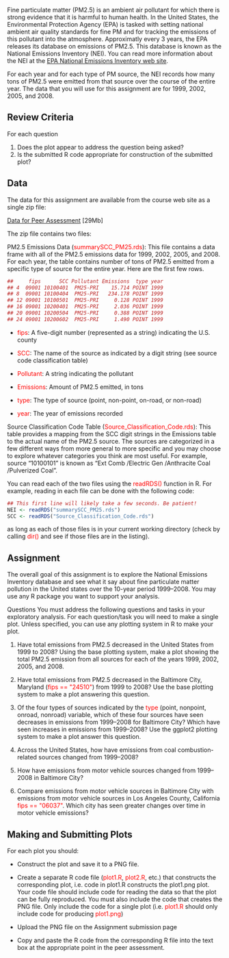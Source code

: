 Fine particulate matter (PM2.5) is an ambient air pollutant for which there is strong evidence that it is harmful to human health. In the United States, the Environmental Protection Agency (EPA) is tasked with setting national ambient air quality standards for fine PM and for tracking the emissions of this pollutant into the atmosphere. Approximatly every 3 years, the EPA releases its database on emissions of PM2.5. This database is known as the National Emissions Inventory (NEI). You can read more information about the NEI at the [EPA National Emissions Inventory web site][1].

For each year and for each type of PM source, the NEI records how many tons of PM2.5 were emitted from that source over the course of the entire year. The data that you will use for this assignment are for 1999, 2002, 2005, and 2008.



## Review Criteria
For each question

1. Does the plot appear to address the question being asked?
2. Is the submitted R code appropriate for construction of the submitted plot?

## Data
The data for this assignment are available from the course web site as a single zip file:

[Data for Peer Assessment][data_link] [29Mb]

The zip file contains two files:


PM2.5 Emissions Data (<red>summarySCC_PM25.rds</red>): 
This file contains a data frame with all of the PM2.5 emissions data for 1999, 2002, 2005, and 2008. For each year, the table contains number of tons of PM2.5 emitted from a specific type of source for the entire year. Here are the first few rows.

```r
##     fips      SCC Pollutant Emissions  type year
## 4  09001 10100401  PM25-PRI    15.714 POINT 1999
## 8  09001 10100404  PM25-PRI   234.178 POINT 1999
## 12 09001 10100501  PM25-PRI     0.128 POINT 1999
## 16 09001 10200401  PM25-PRI     2.036 POINT 1999
## 20 09001 10200504  PM25-PRI     0.388 POINT 1999
## 24 09001 10200602  PM25-PRI     1.490 POINT 1999
```

- <red>fips</red>: A five-digit number (represented as a string) indicating the U.S. county

- <red>SCC</red>: The name of the source as indicated by a digit string (see source code classification table)

- <red>Pollutant</red>: A string indicating the pollutant

- <red>Emissions</red>: Amount of PM2.5 emitted, in tons

- <red>type</red>: The type of source (point, non-point, on-road, or non-road)

- <red>year</red>: The year of emissions recorded


Source Classification Code Table (<red>Source_Classification_Code.rds</red>): This table provides a mapping from the SCC digit strings in the Emissions table to the actual name of the PM2.5 source. The sources are categorized in a few different ways from more general to more specific and you may choose to explore whatever categories you think are most useful. For example, source “10100101” is known as “Ext Comb /Electric Gen /Anthracite Coal /Pulverized Coal”.

You can read each of the two files using the <red>readRDS() </red> function in R. For example, reading in each file can be done with the following code:

```r
## This first line will likely take a few seconds. Be patient!
NEI <- readRDS("summarySCC_PM25.rds")
SCC <- readRDS("Source_Classification_Code.rds")
```

as long as each of those files is in your current working directory (check by calling <red>dir()</red> and see if those files are in the listing).


## Assignment

The overall goal of this assignment is to explore the National Emissions Inventory database and see what it say about fine particulate matter pollution in the United states over the 10-year period 1999–2008. You may use any R package you want to support your analysis.

Questions
You must address the following questions and tasks in your exploratory analysis. For each question/task you will need to make a single plot. Unless specified, you can use any plotting system in R to make your plot.

1. Have total emissions from PM2.5 decreased in the United States from 1999 to 2008? Using the base plotting system, make a plot showing the total PM2.5 emission from all sources for each of the years 1999, 2002, 2005, and 2008.

2. Have total emissions from PM2.5 decreased in the Baltimore City, Maryland (<red>fips == "24510"</red>) from 1999 to 2008? Use the base plotting system to make a plot answering this question.

3. Of the four types of sources indicated by the <red>type</red> (point, nonpoint, onroad, nonroad) variable, which of these four sources have seen decreases in emissions from 1999–2008 for Baltimore City? Which have seen increases in emissions from 1999–2008? Use the ggplot2 plotting system to make a plot answer this question.

4. Across the United States, how have emissions from coal combustion-related sources changed from 1999–2008?

5. How have emissions from motor vehicle sources changed from 1999–2008 in Baltimore City?

6. Compare emissions from motor vehicle sources in Baltimore City with emissions from motor vehicle sources in Los Angeles County, California <red>fips == "06037"</red>. Which city has seen greater changes over time in motor vehicle emissions?


## Making and Submitting Plots
For each plot you should:

- Construct the plot and save it to a PNG file.

- Create a separate R code file (<red>plot1.R</red>, <red>plot2.R</red>, etc.) that constructs the corresponding plot, i.e. code in plot1.R constructs the plot1.png plot. Your code file should include code for reading the data so that the plot can be fully reproduced. You must also include the code that creates the PNG file. Only include the code for a single plot (i.e. <red>plot1.R</red> should only include code for producing <red>plot1.png</red>)

- Upload the PNG file on the Assignment submission page

- Copy and paste the R code from the corresponding R file into the text box at the appropriate point in the peer assessment.












<style> red { color: red } </style>

[1]: http://www.epa.gov/ttn/chief/eiinformation.html "EPA National Emissions Inventory"
[data_link]: https://d396qusza40orc.cloudfront.net/exdata%2Fdata%2FNEI_data.zip "Data for Peer Assessment"
